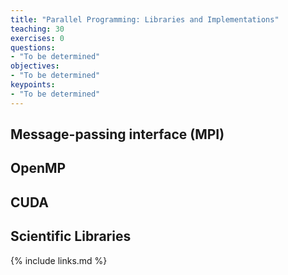 ```yaml
---
title: "Parallel Programming: Libraries and Implementations"
teaching: 30
exercises: 0
questions:
- "To be determined"
objectives:
- "To be determined"
keypoints:
- "To be determined"
---
```


## Message-passing interface (MPI)

## OpenMP

## CUDA

## Scientific Libraries

{% include links.md %}


